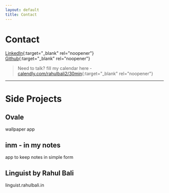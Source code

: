 ```yaml
---
layout: default
title: Contact
---
```


# Contact

[LinkedIn](https://linkedin.com/in/rahulbali2){:target="_blank" rel="noopener"}  
[Github](https://github.com/snapfast){:target="_blank" rel="noopener"}   
> Need to talk? fill my calendar here - [calendly.com/rahulbali2/30min](https://calendly.com/rahulbali2/30min){:target="_blank" rel="noopener"}


---


# Side Projects

## Ovale
wallpaper app

## inm - in my notes
app to keep notes in simple form

## Linguist by Rahul Bali
linguist.rahulbali.in
